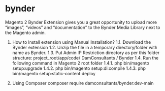 # bynder
Magento 2 Bynder Extension gives you a great opportunity to upload more “images”, “videos” and “documentation” to the Bynder Media Library next to the Magento admin.

1) How to Install extension using Manual Installation?
  1.1. Download the Bynder extension
  1.2. Unzip the file in a temporary directory/folder with name as Bynder.
  1.3. Put Admin IP Restriction directory as per this folder structure: project_root/app/code/ DamConsultants / Bynder
  1.4. Run the following command in Magento 2 root folder
    1.4.1. php bin/magento setup:upgrade
    1.4.2. php bin/magento setup:di:compile
    1.4.3. php bin/magento setup:static-content:deploy
    
2) Using Composer
      composer require damconsultants/bynder:dev-main   
